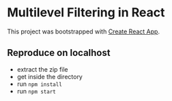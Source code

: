 # Multilevel Filtering in React 

This project was bootstrapped with [Create React App](https://github.com/facebook/create-react-app).

## Reproduce on localhost
- extract the zip file
- get inside the directory
- run `npm install`
- run `npm start`


